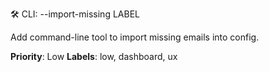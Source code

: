 🛠️ CLI: --import-missing LABEL

Add command-line tool to import missing emails into config.

**Priority**: Low
**Labels**: low, dashboard, ux
